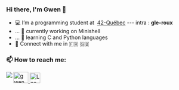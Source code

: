 ### Hi there, I'm Gwen 👋

- 💻 I’m a programming student at &nbsp;<a target="_blank" href="https://42quebec.com/">42-Québec</a> --- intra : <b>gle-roux</b>
- ... 🔭 currently working on Minishell
- ... 🌱 learning C and Python languages
- 💬 Connect with me in 🇫🇷 🇬🇧

### 📫 How to reach me:   
<a href="mailto:gwenola.leroux@gmail.com?"><img align="left" src="https://img.shields.io/badge/gmail-%23DD0031.svg?&style=for-the-badge&logo=gmail&logoColor=white"/>
</a>
<a href="linkedin.com/in/gwenola-leroux"><img src="https://github.com/rahuldkjain/github-profile-readme-generator/blob/master/src/images/icons/Social/discord.svg" alt="gwenola-leroux" height="30" width="40"/> 
</a>
<a href="https://discordapp.com/users/692156635644428348"><img alt="Laouede's Discord" width="28px" src="https://raw.githubusercontent.com/peterthehan/peterthehan/master/assets/discord.svg" />
</a>
